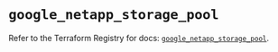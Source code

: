 # `google_netapp_storage_pool`

Refer to the Terraform Registry for docs: [`google_netapp_storage_pool`](https://registry.terraform.io/providers/hashicorp/google-beta/6.49.2/docs/resources/google_netapp_storage_pool).
